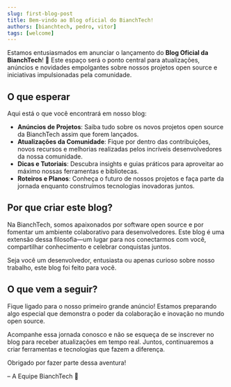 ```yaml
---
slug: first-blog-post
title: Bem-vindo ao Blog oficial do BianchTech!
authors: [bianchtech, pedro, vitor]
tags: [welcome]
---
```



Estamos entusiasmados em anunciar o lançamento do **Blog Oficial da BianchTech**! 🎉 Este espaço será o ponto central para atualizações, anúncios e novidades empolgantes sobre nossos projetos open source e iniciativas impulsionadas pela comunidade.

<!-- truncate -->

## O que esperar

Aqui está o que você encontrará em nosso blog:

- **Anúncios de Projetos**: Saiba tudo sobre os novos projetos open source da BianchTech assim que forem lançados.
- **Atualizações da Comunidade**: Fique por dentro das contribuições, novos recursos e melhorias realizadas pelos incríveis desenvolvedores da nossa comunidade.
- **Dicas e Tutoriais**: Descubra insights e guias práticos para aproveitar ao máximo nossas ferramentas e bibliotecas.
- **Roteiros e Planos**: Conheça o futuro de nossos projetos e faça parte da jornada enquanto construímos tecnologias inovadoras juntos.

## Por que criar este blog?

Na BianchTech, somos apaixonados por software open source e por fomentar um ambiente colaborativo para desenvolvedores. Este blog é uma extensão dessa filosofia—um lugar para nos conectarmos com você, compartilhar conhecimento e celebrar conquistas juntos.

Seja você um desenvolvedor, entusiasta ou apenas curioso sobre nosso trabalho, este blog foi feito para você.

## O que vem a seguir?

Fique ligado para o nosso primeiro grande anúncio! Estamos preparando algo especial que demonstra o poder da colaboração e inovação no mundo open source.

Acompanhe essa jornada conosco e não se esqueça de se inscrever no blog para receber atualizações em tempo real. Juntos, continuaremos a criar ferramentas e tecnologias que fazem a diferença.

Obrigado por fazer parte dessa aventura!

– A Equipe BianchTech 🚀

